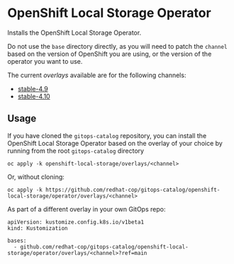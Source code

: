# OpenShift Local Storage Operator

Installs the OpenShift Local Storage Operator.

Do not use the `base` directory directly, as you will need to patch the `channel` based on the version of OpenShift you are using, or the version of the operator you want to use.

The current *overlays* available are for the following channels:
* [stable-4.9](overlays/stable-4.9)
* [stable-4.10](overlays/stable-4.10)

## Usage

If you have cloned the `gitops-catalog` repository, you can install the OpenShift Local Storage Operator based on the overlay of your choice by running from the root `gitops-catalog` directory

```
oc apply -k openshift-local-storage/overlays/<channel>
```

Or, without cloning:

```
oc apply -k https://github.com/redhat-cop/gitops-catalog/openshift-local-storage/operator/overlays/<channel>
```

As part of a different overlay in your own GitOps repo:

```
apiVersion: kustomize.config.k8s.io/v1beta1
kind: Kustomization

bases:
  - github.com/redhat-cop/gitops-catalog/openshift-local-storage/operator/overlays/<channel>?ref=main
```
